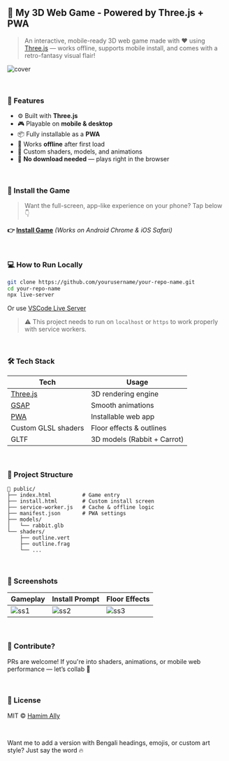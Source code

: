 ## 🐰 My 3D Web Game - Powered by Three.js + PWA

> An interactive, mobile-ready 3D web game made with ❤️ using [Three.js](https://threejs.org/) — works offline, supports mobile install, and comes with a retro-fantasy visual flair!

![cover](https://your-domain.com/screenshot.jpg) <!-- Replace with a real screenshot -->

<br>

### 🚀 Features

* ⚙️ Built with **Three.js**
* 🎮 Playable on **mobile & desktop**
* 📦 Fully installable as a **PWA**
* 📡 Works **offline** after first load
* 🌟 Custom shaders, models, and animations
* 💾 **No download needed** — plays right in the browser

<br>

### 📱 Install the Game

> Want the full-screen, app-like experience on your phone? Tap below 👇

**👉 [Install Game](https://hamim-ally.github.io/skating-bunny/page/install.html)**
*(Works on Android Chrome & iOS Safari)*

<br>

### 💻 How to Run Locally

```bash
git clone https://github.com/yourusername/your-repo-name.git
cd your-repo-name
npx live-server
```

Or use [VSCode Live Server](https://marketplace.visualstudio.com/items?itemName=ritwickdey.LiveServer)

> ⚠️ This project needs to run on `localhost` or `https` to work properly with service workers.

<br>

### 🛠 Tech Stack

| Tech                                                                     | Usage                       |
| ------------------------------------------------------------------------ | --------------------------- |
| [Three.js](https://threejs.org/)                                         | 3D rendering engine         |
| [GSAP](https://gsap.com/)                                                | Smooth animations           |
| [PWA](https://developer.mozilla.org/en-US/docs/Web/Progressive_web_apps) | Installable web app         |
| Custom GLSL shaders                                                      | Floor effects & outlines    |
| GLTF                                                                     | 3D models (Rabbit + Carrot) |

<br>

### 🧾 Project Structure

```
📁 public/
├── index.html          # Game entry
├── install.html        # Custom install screen
├── service-worker.js   # Cache & offline logic
├── manifest.json       # PWA settings
├── models/
│   └── rabbit.glb
└── shaders/
    ├── outline.vert
    ├── outline.frag
    └── ...
```

<br>

### 🎨 Screenshots

| Gameplay                    | Install Prompt              | Floor Effects               |
| --------------------------- | --------------------------- | --------------------------- |
| ![ss1](./screenshots/1.png) | ![ss2](./screenshots/2.png) | ![ss3](./screenshots/3.png) |

<br>

### 🤝 Contribute?

PRs are welcome! If you're into shaders, animations, or mobile web performance — let’s collab 💪

<br>

### 📜 License

MIT © [Hamim Ally](https://github.com/yourusername)

<br>

Want me to add a version with Bengali headings, emojis, or custom art style? Just say the word 🔥
